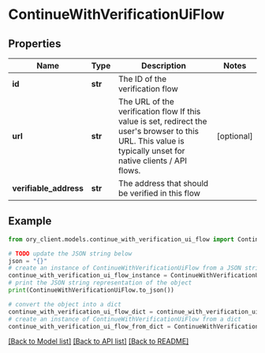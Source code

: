 # ContinueWithVerificationUiFlow


## Properties

Name | Type | Description | Notes
------------ | ------------- | ------------- | -------------
**id** | **str** | The ID of the verification flow | 
**url** | **str** | The URL of the verification flow  If this value is set, redirect the user&#39;s browser to this URL. This value is typically unset for native clients / API flows. | [optional] 
**verifiable_address** | **str** | The address that should be verified in this flow | 

## Example

```python
from ory_client.models.continue_with_verification_ui_flow import ContinueWithVerificationUiFlow

# TODO update the JSON string below
json = "{}"
# create an instance of ContinueWithVerificationUiFlow from a JSON string
continue_with_verification_ui_flow_instance = ContinueWithVerificationUiFlow.from_json(json)
# print the JSON string representation of the object
print(ContinueWithVerificationUiFlow.to_json())

# convert the object into a dict
continue_with_verification_ui_flow_dict = continue_with_verification_ui_flow_instance.to_dict()
# create an instance of ContinueWithVerificationUiFlow from a dict
continue_with_verification_ui_flow_from_dict = ContinueWithVerificationUiFlow.from_dict(continue_with_verification_ui_flow_dict)
```
[[Back to Model list]](../README.md#documentation-for-models) [[Back to API list]](../README.md#documentation-for-api-endpoints) [[Back to README]](../README.md)


